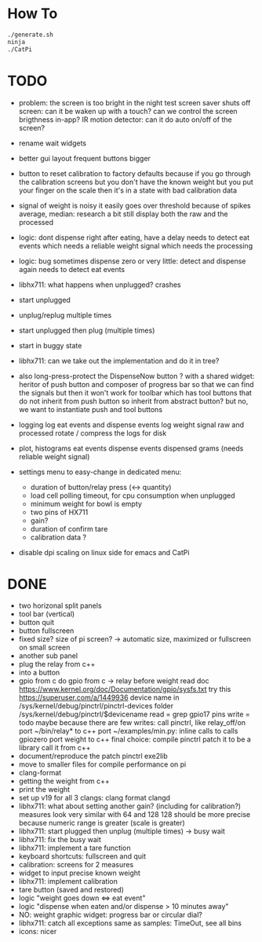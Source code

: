 # How To
```bash
./generate.sh
ninja
./CatPi
```

# TODO

- problem: the screen is too bright in the night
  test screen saver shuts off screen:
  can it be waken up with a touch?
  can we control the screen brigthness in-app?
  IR motion detector: can it do auto on/off of the screen?

- rename wait widgets

- better gui layout
  frequent buttons bigger

- button to reset calibration to factory defaults
  because if you go through the calibration screens
  but you don't have the known weight
  but you put your finger on the scale
  then it's in a state with bad calibration data

- signal of weight is noisy
  it easily goes over threshold because of spikes
  average, median: research a bit
  still display both the raw and the processed

- logic: dont dispense right after eating, have a delay
  needs to detect eat events
  which needs a reliable weight signal
  which needs the processing

- logic: bug sometimes dispense zero or very little: detect and dispense again
  needs to detect eat events

- libhx711: what happens when unplugged? crashes
 - start unplugged
 - unplug/replug multiple times
 - start unplugged then plug (multiple times)
 - start in buggy state

- libhx711: can we take out the implementation and do it in tree?

- also long-press-protect the DispenseNow button ?
  with a shared widget: heritor of push button and composer of progress bar
  so that we can find the signals
  but then it won't work for toolbar which has tool buttons that do not inherit from push button
  so inherit from abstract button? but no, we want to instantiate push and tool buttons

- logging
  log eat events and dispense events
  log weight signal raw and processed
  rotate / compress the logs for disk

- plot, histograms
  eat events
  dispense events
  dispensed grams (needs reliable weight signal)

- settings menu to easy-change in dedicated menu:
  - duration of button/relay press (<-> quantity)
  - load cell polling timeout, for cpu consumption when unplugged
  - minimum weight for bowl is empty
  - two pins of HX711
  - gain?
  - duration of confirm tare
  - calibration data ?

- disable dpi scaling on linux side for emacs and CatPi

# DONE
- two horizonal split panels
- tool bar (vertical)
- button quit
- button fullscreen
- fixed size? size of pi screen?
-> automatic size, maximized or fullscreen on small screen
- another sub panel
- plug the relay from c++
- into a button
- gpio from c
do gpio from c -> relay before weight
  read doc https://www.kernel.org/doc/Documentation/gpio/sysfs.txt
  try this https://superuser.com/a/1449936
  device name in /sys/kernel/debug/pinctrl/pinctrl-devices
  folder /sys/kernel/debug/pinctrl/$devicename
  read = grep gpio17 pins
  write = todo
  maybe because there are few writes:
  call pinctrl, like relay_off/on
  port ~/bin/relay* to c++
  port ~/examples/min.py:
    inline calls to calls gpiozero
  port weight to c++
  final choice: compile pinctrl
  patch it to be a library
  call it from c++
- document/reproduce the patch pinctrl exe2lib
- move to smaller files for compile performance on pi
- clang-format
- getting the weight from c++
- print the weight
- set up v19 for all 3 clangs: clang format clangd
- libhx711: what about setting another gain? (including for calibration?)
  measures look very similar with 64 and 128
  128 should be more precise because numeric range is greater (scale is greater)
- libhx711: start plugged then unplug (multiple times) -> busy wait
- libhx711: fix the busy wait
- libhx711: implement a tare function
- keyboard shortcuts: fullscreen and quit
- calibration: screens for 2 measures
- widget to input precise known weight
- libhx711: implement calibration
- tare button (saved and restored)
- logic "weight goes down <=> eat event"
- logic "dispense when eaten and/or dispense > 10 minutes away"
- NO: weight graphic widget: progress bar or circular dial?
- libhx711: catch all exceptions same as samples: TimeOut, see all bins
- icons: nicer
